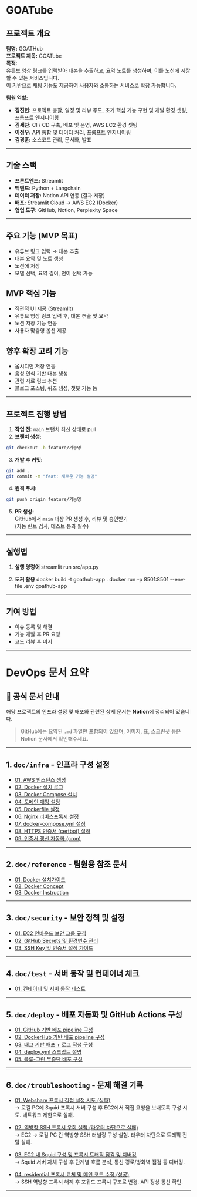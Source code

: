 # GOATube

## 프로젝트 개요

**팀명:** GOATHub  
**프로젝트 제목:** GOATube  
**목적:**  
유튜브 영상 링크를 입력받아 대본을 추출하고, 요약 노트를 생성하며,
이를 노션에 저장할 수 있는 서비스입니다.  
이 기반으로 채팅 기능도 제공하여 사용자와 소통하는 서비스로 확장 가능합니다.

**팀원 역할:**

- **김진현:** 프로젝트 총괄, 일정 및 리뷰 주도, 초기 핵심 기능 구현 및 개발 환경 셋팅, 프롬프트 엔지니어링
- **김세찬:** CI / CD 구축, 배포 및 운영, AWS EC2 환경 셋팅
- **이정우:** API 통합 및 데이터 처리, 프롬프트 엔지니어링
- **김경훈:** 소스코드 관리, 문서화, 발표

---

## 기술 스택

- **프론트엔드:** Streamlit
- **백엔드:** Python + Langchain
- **데이터 저장:** Notion API 연동 (결과 저장)
- **배포:** Streamlit Cloud -> AWS EC2 (Docker)
- **협업 도구:** GitHub, Notion, Perplexity Space

---

## 주요 기능 (MVP 목표)

- 유튜브 링크 입력 → 대본 추출
- 대본 요약 및 노트 생성
- 노션에 저장
- 모델 선택, 요약 길이, 언어 선택 가능

## MVP 핵심 기능

- 직관적 UI 제공 (Streamlit)
- 유튜브 영상 링크 입력 후, 대본 추출 및 요약
- 노션 저장 기능 연동
- 사용자 맞춤형 옵션 제공

## 향후 확장 고려 기능

- 옵시디언 저장 연동
- 음성 인식 기반 대본 생성
- 관련 자료 링크 추천
- 블로그 포스팅, 퀴즈 생성, 챗봇 기능 등

---

## 프로젝트 진행 방법

1. **작업 전:** `main` 브랜치 최신 상태로 pull
2. **브랜치 생성:**

```bash
git checkout -b feature/기능명
```

3. **개발 후 커밋:**

```bash
git add .
git commit -m "feat: 새로운 기능 설명"
```

4. **원격 푸시:**

```bash
git push origin feature/기능명
```

5. **PR 생성:**  
   GitHub에서 `main` 대상 PR 생성 후, 리뷰 및 승인받기  
   (자동 린트 검사, 테스트 통과 필수)

---

## 실행법

1. **실행 명렁어**
   streamlit run src/app.py

2. **도커 활용**
   docker build -t goathub-app .
   docker run -p 8501:8501 --env-file .env goathub-app

---

## 기여 방법

- 이슈 등록 및 해결
- 기능 개발 후 PR 요청
- 코드 리뷰 후 머지


---

#  DevOps 문서 요약

## 📃 공식 문서 안내
해당 프로젝트의 인프라 설정 및 배포와 관련된 상세 문서는 **Notion**에 정리되어 있습니다.  
> GitHub에는 요약된 `.md` 파일만 포함되어 있으며, 이미지, 표, 스크린샷 등은 Notion 문서에서 확인해주세요.

---

## 1. `doc/infra` - 인프라 구성 설정
- [01. AWS 인스턴스 생성](https://github.com/sysmae/GOAThub/blob/main/doc/01_infra/01_aws_instance_create.md)
- [02. Docker 설치 로그](https://github.com/sysmae/GOAThub/blob/main/doc/01_infra/02_docker_install_log.md)
- [03. Docker Compose 설치](https://github.com/sysmae/GOAThub/blob/main/doc/01_infra/03_docker_compose_instal1.md)
- [04. 도메인 매핑 설정](https://github.com/sysmae/GOAThub/blob/main/doc/01_infra/04_domain_config.md)
- [05. Dockerfile 설정](https://github.com/sysmae/GOAThub/blob/main/doc/01_infra/05_Dockerfile.md)
- [06. Nginx 리버스프록시 설정](https://github.com/sysmae/GOAThub/blob/main/doc/01_infra/06_nginx_reverse_proxy.md)
- [07. docker-compose.yml 설정](https://github.com/sysmae/GOAThub/blob/main/doc/01_infra/07_docker_compose.md)
- [08. HTTPS 인증서 (certbot) 설정](https://github.com/sysmae/GOAThub/blob/main/doc/01_infra/08_https_certbot.md)
- [09. 인증서 갱신 자동화 (cron)](https://github.com/sysmae/GOAThub/blob/main/doc/01_infra/09_https_cron.md)

---

## 2. `doc/reference` - 팀원용 참조 문서
- [01. Docker 설치가이드](https://github.com/sysmae/GOAThub/blob/main/doc/02_reference/01_Docker_install_guide.md)
- [02. Docker Concept](https://github.com/sysmae/GOAThub/blob/main/doc/02_reference/02_Docker_Concept.md)
- [03. Docker Instruction](https://github.com/sysmae/GOAThub/blob/main/doc/02_reference/03_Docker_Instruction.md)

---

## 3. `doc/security` - 보안 정책 및 설정
- [01. EC2 인바운드 보안 그룹 규칙](https://github.com/sysmae/GOAThub/blob/main/doc/03_security/01_ec2_inbound_rule_config.md)
- [02. GitHub Secrets 및 환경변수 관리](https://github.com/sysmae/GOAThub/blob/main/doc/03_security/02_github_secret_management.md)
- [03. SSH Key 및 인증서 설정 가이드](https://github.com/sysmae/GOAThub/blob/main/doc/03_security/03_ssh_key_management.md)

---

## 4. `doc/test` - 서버 동작 및 컨테이너 체크
- [01. 컨테이너 및 서버 동작 테스트](https://github.com/sysmae/GOAThub/blob/main/doc/04_test/01_Docker_container_running_cehck.md)

---

## 5. `doc/deploy` - 배포 자동화 및 GitHub Actions 구성
- [01. GitHub 기반 배포 pipeline 구성](https://github.com/sysmae/GOAThub/blob/main/doc/05_deploy/01_deploy_with_github.md)
- [02. DockerHub 기반 배포 pipeline 구성](https://github.com/sysmae/GOAThub/blob/main/doc/05_deploy/02_deploy_with_dockerhub.md)
- [03. 태그 기반 배포 + 로그 작성 구성](https://github.com/sysmae/GOAThub/blob/main/doc/05_deploy/03_tag_triggered_deploy_with_logging.md)
- [04. deploy.yml 스크립트 설명](https://github.com/sysmae/GOAThub/blob/main/doc/05_deploy/04_deploy.yml_explained.md)
- [05. 블루-그린 무중단 배포 구성](https://github.com/sysmae/GOAThub/blob/main/doc/05_deploy/05_blue_green_deployment_with_zero_downtime.md)

---

## 6. `doc/troubleshooting` - 문제 해결 기록
- [01. Webshare 프록시 직접 설정 시도 (실패)](https://github.com/sysmae/GOAThub/blob/main/doc/06_troubleshooting/01_youtubeapi_trouble_forward_proxy_network_setting.md)  
  → 로컬 PC에 Squid 프록시 서버 구성 후 EC2에서 직접 요청을 보내도록 구성 시도. 네트워크 제한으로 실패.

- [02. 역방향 SSH 프록시 우회 실험 (라우터 차단으로 실패)](https://github.com/sysmae/GOAThub/blob/main/doc/06_troubleshooting/02_youtubeapi_trouble_reverse_ssh_tunnerling_network_setting.md)  
  → EC2 → 로컬 PC 간 역방향 SSH 터널링 구성 실험. 라우터 차단으로 트래픽 전달 실패.

- [03. EC2 내 Squid 구성 및 프록시 트래픽 점검 및 디버깅](https://github.com/sysmae/GOAThub/blob/main/doc/06_troubleshooting/03_youtubeapi_trouble_debugging.md)  
  → Squid 서버 자체 구성 후 단계별 흐름 분석, 통신 경로/방화벽 점검 등 디버깅.

- [04. residential 프록시 교체 및 메인 코드 수정 (성공)](https://github.com/sysmae/GOAThub/blob/main/doc/06_troubleshooting/04_youtubeapi_trouble_residental_proxy.md)  
  → SSH 역방향 프록시 해제 후 포워드 프록시 구조로 변경. API 정상 통신 확인.

---